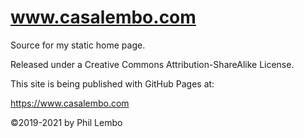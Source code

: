 # www.casalembo.com
Source for my static home page.

Released under a Creative Commons Attribution-ShareAlike License.

This site is being published with GitHub Pages at:

https://www.casalembo.com

&copy;2019-2021 by Phil Lembo

